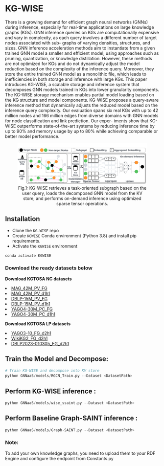# KG-WISE
There is a growing demand for efficient graph neural networks (GNNs) during inference, especially for real-time applications on large knowledge graphs (KGs). GNN inference queries on KGs are computationally expensive and vary in complexity, as each query involves a different number of target nodes associated with sub- graphs of varying densities, structures, and sizes. GNN inference acceleration methods aim to instantiate from a given trained GNN model a smaller and efficient model, using approaches such as pruning, quantization, or knowledge distillation. However, these methods are not optimized for KGs and do not dynamically adjust the model reduction based on the complexity of the inference query. Moreover, they store the entire trained GNN model as a monolithic file, which leads to inefficiencies in both storage and inference with large KGs. This paper introduces KG-WISE, a scalable storage and inference system that decomposes GNN models trained in KGs into lower granularity components. The KG-WISE storage mechanism enables partial model loading based on the KG structure and model components. KG-WISE proposes a query-aware inference method that dynamically adjusts the reduced model based on the inference query complexity. Our evaluation spans six real KGs with up to 42 million nodes and 166 million edges from diverse domains with GNN models for node classification and link prediction. Our exper- iments show that KG-WISE outperforms state-of-the-art systems by reducing inference time by up to 90% and memory usage by up to 80% while achieving comparable or better model performance.

<center>
<figure>
  <img src="Figures/KGWISE.jpeg" />
  <figcaption>Fig.1: KG-WISE retrieves a task-oriented subgraph based on the user query, loads the decomposed GNN model from the KV store, and performs on-demand inference using optimized sparse tensor operations.</figcaption>
</figure>
</center>

## Installation
* Clone the `KG-WISE` repo 
* Create `KGWISE` Conda environment (Python 3.8) and install pip requirements.
* Activate the `KGWISE` environment
```commandline
conda activate KGWISE
```
### Download the ready datasets below
<b>Download KGTOSA NC datasets</b>
<li>
<a href="http://206.12.102.56/CodsData/KGNET/KGBen/MAG/MAG42M_PV_FG.zip">MAG_42M_PV_FG</a>
</li><li>
<a href="http://206.12.102.56/CodsData/KGNET/KGBen/MAG/MAG42M_PV_d1h1.zip">MAG_42M_PV_d1h1</a>
</li><li>
<a href="http://206.12.102.56/CodsData/KGNET/KGBen/DBLP/DBLP15M_PV_FG.zip">DBLP-15M_PV_FG</a>
</li><li>
<a href="http://206.12.102.56/CodsData/KGNET/KGBen/DBLP/DBLP15M_PV_d1h1.zip">DBLP-15M_PV_d1h1</a>
</li>
<li>
<a href="http://206.12.102.56/CodsData/KGNET/KGBen/YAGO/YAGO_FM200.zip">YAGO4-30M_PC_FG</a>
</li>
<li>
<a href="http://206.12.102.56/CodsData/KGNET/KGBen/YAGO/YAGO_Star200.zip">YAGO4-30M_PC_d1h1</a>
</li>

<b>Download KGTOSA LP datasets</b>
<li>
<a href="http://206.12.102.56/CodsData/KGNET/KGBen/YAGO3-10/KGTOSA_YAGO3-10.zip">YAGO3-10_FG_d2h1</a>
</li>
<li>
<a href="http://206.12.102.56/CodsData/KGNET/KGBen/OGBL-WikiKG2-2015/WikiKG2_LP.zip">WikiKG2_FG_d2h1</a>
</li>
<li>
<a href="http://206.12.102.56/CodsData/KGNET/KGBen/DBLP/LP/DBLP2023-010305.zip">DBLP2023-010305_FG_d2h1</a>
</li>

## Train the Model and Decompose:
```python
# Train KG-WISE and decompose into KV store 
python GNNaaS/models/RGCN_Train.py --Dataset <DatasetPath>
```
## Perform KG-WISE inference :
```python
python GNNaaS/models/wise_ssaint.py --Dataset <DatasetPath>
```
## Perform Baseline Graph-SAINT inference :
```python  
python GNNaaS/models/Graph-SAINT.py --Dataset <DatasetPath>
```

### Note:
To add your own knowledge graphs, you need to upload them to your RDF Engine and configure the endpoint from Constants.py



